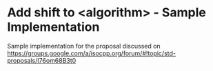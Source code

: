 # Add shift to &lt;algorithm&gt; - Sample Implementation
Sample implementation for the proposal discussed on https://groups.google.com/a/isocpp.org/forum/#!topic/std-proposals/I76om68B3t0
